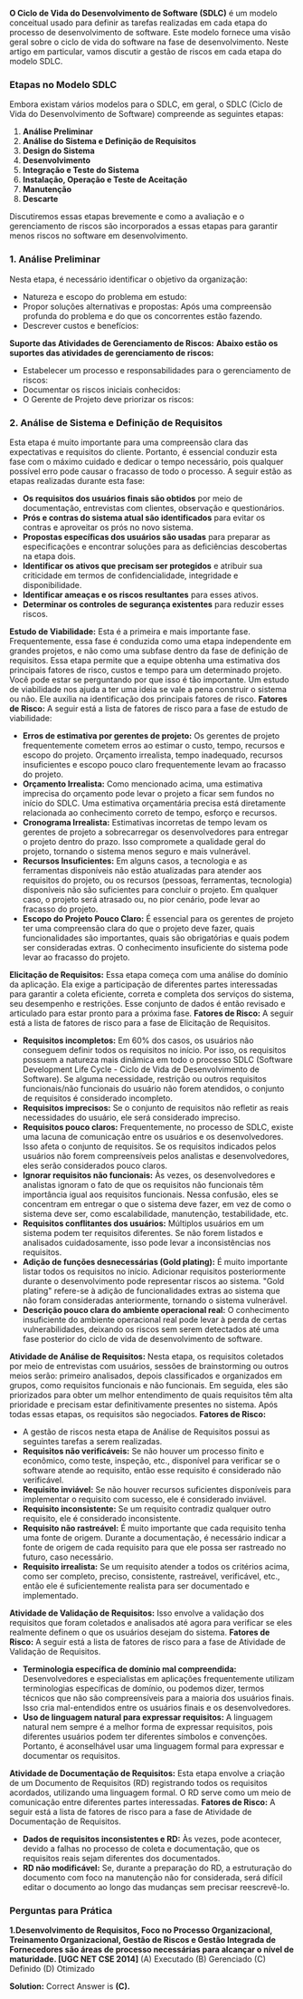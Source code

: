 **O Ciclo de Vida do Desenvolvimento de Software (SDLC)** é um modelo conceitual usado para definir as tarefas realizadas em cada etapa do processo de desenvolvimento de software. Este modelo fornece uma visão geral sobre o ciclo de vida do software na fase de desenvolvimento. Neste artigo em particular, vamos discutir a gestão de riscos em cada etapa do modelo SDLC.

### **Etapas no Modelo SDLC** 
Embora existam vários modelos para o SDLC, em geral, o SDLC (Ciclo de Vida do Desenvolvimento de Software) compreende as seguintes etapas:

1. **Análise Preliminar**
2. **Análise do Sistema e Definição de Requisitos**
3. **Design do Sistema**
4. **Desenvolvimento**
5. **Integração e Teste do Sistema**
6. **Instalação, Operação e Teste de Aceitação**
7. **Manutenção**
8. **Descarte**

Discutiremos essas etapas brevemente e como a avaliação e o gerenciamento de riscos são incorporados a essas etapas para garantir menos riscos no software em desenvolvimento.

### **1. Análise Preliminar** 
Nesta etapa, é necessário identificar o objetivo da organização:
- Natureza e escopo do problema em estudo:
- Propor soluções alternativas e propostas: Após uma compreensão profunda do problema e do que os concorrentes estão fazendo.
- Descrever custos e benefícios:

**Suporte das Atividades de Gerenciamento de Riscos:** 
**Abaixo estão os suportes das atividades de gerenciamento de riscos:**
- Estabelecer um processo e responsabilidades para o gerenciamento de riscos:
- Documentar os riscos iniciais conhecidos:
- O Gerente de Projeto deve priorizar os riscos:

### **2. Análise de Sistema e Definição de Requisitos** 
Esta etapa é muito importante para uma compreensão clara das expectativas e requisitos do cliente. Portanto, é essencial conduzir esta fase com o máximo cuidado e dedicar o tempo necessário, pois qualquer possível erro pode causar o fracasso de todo o processo. A seguir estão as etapas realizadas durante esta fase:

- **Os requisitos dos usuários finais são obtidos** por meio de documentação, entrevistas com clientes, observação e questionários.
- **Prós e contras do sistema atual são identificados** para evitar os contras e aproveitar os prós no novo sistema.
- **Propostas específicas dos usuários são usadas** para preparar as especificações e encontrar soluções para as deficiências descobertas na etapa dois.
- **Identificar os ativos que precisam ser protegidos** e atribuir sua criticidade em termos de confidencialidade, integridade e disponibilidade.
- **Identificar ameaças e os riscos resultantes** para esses ativos.
- **Determinar os controles de segurança existentes** para reduzir esses riscos.

**Estudo de Viabilidade:** 
Esta é a primeira e mais importante fase. Frequentemente, essa fase é conduzida como uma etapa independente em grandes projetos, e não como uma subfase dentro da fase de definição de requisitos. Essa etapa permite que a equipe obtenha uma estimativa dos principais fatores de risco, custos e tempo para um determinado projeto.
Você pode estar se perguntando por que isso é tão importante. Um estudo de viabilidade nos ajuda a ter uma ideia se vale a pena construir o sistema ou não. Ele auxilia na identificação dos principais fatores de risco.
**Fatores de Risco:** 
A seguir está a lista de fatores de risco para a fase de estudo de viabilidade:
- **Erros de estimativa por gerentes de projeto:** Os gerentes de projeto frequentemente cometem erros ao estimar o custo, tempo, recursos e escopo do projeto. Orçamento irrealista, tempo inadequado, recursos insuficientes e escopo pouco claro frequentemente levam ao fracasso do projeto.
- **Orçamento Irrealista:** Como mencionado acima, uma estimativa imprecisa do orçamento pode levar o projeto a ficar sem fundos no início do SDLC. Uma estimativa orçamentária precisa está diretamente relacionada ao conhecimento correto de tempo, esforço e recursos.
- **Cronograma Irrealista:** Estimativas incorretas de tempo levam os gerentes de projeto a sobrecarregar os desenvolvedores para entregar o projeto dentro do prazo. Isso compromete a qualidade geral do projeto, tornando o sistema menos seguro e mais vulnerável.
- **Recursos Insuficientes:** Em alguns casos, a tecnologia e as ferramentas disponíveis não estão atualizadas para atender aos requisitos do projeto, ou os recursos (pessoas, ferramentas, tecnologia) disponíveis não são suficientes para concluir o projeto. Em qualquer caso, o projeto será atrasado ou, no pior cenário, pode levar ao fracasso do projeto.
- **Escopo do Projeto Pouco Claro:** É essencial para os gerentes de projeto ter uma compreensão clara do que o projeto deve fazer, quais funcionalidades são importantes, quais são obrigatórias e quais podem ser consideradas extras. O conhecimento insuficiente do sistema pode levar ao fracasso do projeto.


**Elicitação de Requisitos:** 
Essa etapa começa com uma análise do domínio da aplicação. Ela exige a participação de diferentes partes interessadas para garantir a coleta eficiente, correta e completa dos serviços do sistema, seu desempenho e restrições. Esse conjunto de dados é então revisado e articulado para estar pronto para a próxima fase.
**Fatores de Risco:** 
A seguir está a lista de fatores de risco para a fase de Elicitação de Requisitos.
- **Requisitos incompletos:** Em 60% dos casos, os usuários não conseguem definir todos os requisitos no início. Por isso, os requisitos possuem a natureza mais dinâmica em todo o processo SDLC (Software Development Life Cycle - Ciclo de Vida de Desenvolvimento de Software). Se alguma necessidade, restrição ou outros requisitos funcionais/não funcionais do usuário não forem atendidos, o conjunto de requisitos é considerado incompleto.
- **Requisitos imprecisos:** Se o conjunto de requisitos não refletir as reais necessidades do usuário, ele será considerado impreciso.
- **Requisitos pouco claros:** Frequentemente, no processo de SDLC, existe uma lacuna de comunicação entre os usuários e os desenvolvedores. Isso afeta o conjunto de requisitos. Se os requisitos indicados pelos usuários não forem compreensíveis pelos analistas e desenvolvedores, eles serão considerados pouco claros.
- **Ignorar requisitos não funcionais:** Às vezes, os desenvolvedores e analistas ignoram o fato de que os requisitos não funcionais têm importância igual aos requisitos funcionais. Nessa confusão, eles se concentram em entregar o que o sistema deve fazer, em vez de como o sistema deve ser, como escalabilidade, manutenção, testabilidade, etc.
- **Requisitos conflitantes dos usuários:** Múltiplos usuários em um sistema podem ter requisitos diferentes. Se não forem listados e analisados cuidadosamente, isso pode levar a inconsistências nos requisitos.
- **Adição de funções desnecessárias (Gold plating):** É muito importante listar todos os requisitos no início. Adicionar requisitos posteriormente durante o desenvolvimento pode representar riscos ao sistema. "Gold plating" refere-se à adição de funcionalidades extras ao sistema que não foram consideradas anteriormente, tornando o sistema vulnerável.
- **Descrição pouco clara do ambiente operacional real:** O conhecimento insuficiente do ambiente operacional real pode levar à perda de certas vulnerabilidades, deixando os riscos sem serem detectados até uma fase posterior do ciclo de vida de desenvolvimento de software.

**Atividade de Análise de Requisitos:** 
Nesta etapa, os requisitos coletados por meio de entrevistas com usuários, sessões de brainstorming ou outros meios serão: primeiro analisados, depois classificados e organizados em grupos, como requisitos funcionais e não funcionais. Em seguida, eles são priorizados para obter um melhor entendimento de quais requisitos têm alta prioridade e precisam estar definitivamente presentes no sistema. Após todas essas etapas, os requisitos são negociados.
**Fatores de Risco:** 
- A gestão de riscos nesta etapa de Análise de Requisitos possui as seguintes tarefas a serem realizadas.
- **Requisitos não verificáveis:** Se não houver um processo finito e econômico, como teste, inspeção, etc., disponível para verificar se o software atende ao requisito, então esse requisito é considerado não verificável.
- **Requisito inviável:** Se não houver recursos suficientes disponíveis para implementar o requisito com sucesso, ele é considerado inviável.
- **Requisito inconsistente:** Se um requisito contradiz qualquer outro requisito, ele é considerado inconsistente.
- **Requisito não rastreável:** É muito importante que cada requisito tenha uma fonte de origem. Durante a documentação, é necessário indicar a fonte de origem de cada requisito para que ele possa ser rastreado no futuro, caso necessário.
- **Requisito irrealista:** Se um requisito atender a todos os critérios acima, como ser completo, preciso, consistente, rastreável, verificável, etc., então ele é suficientemente realista para ser documentado e implementado.

**Atividade de Validação de Requisitos:** 
Isso envolve a validação dos requisitos que foram coletados e analisados até agora para verificar se eles realmente definem o que os usuários desejam do sistema.
**Fatores de Risco:** 
A seguir está a lista de fatores de risco para a fase de Atividade de Validação de Requisitos.
- **Terminologia específica de domínio mal compreendida:** Desenvolvedores e especialistas em aplicações frequentemente utilizam terminologias específicas de domínio, ou podemos dizer, termos técnicos que não são compreensíveis para a maioria dos usuários finais. Isso cria mal-entendidos entre os usuários finais e os desenvolvedores.
- **Uso de linguagem natural para expressar requisitos:** A linguagem natural nem sempre é a melhor forma de expressar requisitos, pois diferentes usuários podem ter diferentes símbolos e convenções. Portanto, é aconselhável usar uma linguagem formal para expressar e documentar os requisitos.

**Atividade de Documentação de Requisitos:** 
Esta etapa envolve a criação de um Documento de Requisitos (RD) registrando todos os requisitos acordados, utilizando uma linguagem formal. O RD serve como um meio de comunicação entre diferentes partes interessadas.
**Fatores de Risco:** 
A seguir está a lista de fatores de risco para a fase de Atividade de Documentação de Requisitos.
- **Dados de requisitos inconsistentes e RD:** Às vezes, pode acontecer, devido a falhas no processo de coleta e documentação, que os requisitos reais sejam diferentes dos documentados.
- **RD não modificável:** Se, durante a preparação do RD, a estruturação do documento com foco na manutenção não for considerada, será difícil editar o documento ao longo das mudanças sem precisar reescrevê-lo.

### **Perguntas para Prática**

**1.Desenvolvimento de Requisitos, Foco no Processo Organizacional, Treinamento Organizacional, Gestão de Riscos e Gestão Integrada de Fornecedores são áreas de processo necessárias para alcançar o nível de maturidade. [UGC NET CSE 2014]**
(A) Executado 
(B) Gerenciado 
(C) Definido
(D) Otimizado

**Solution:** Correct Answer is **(C).**



